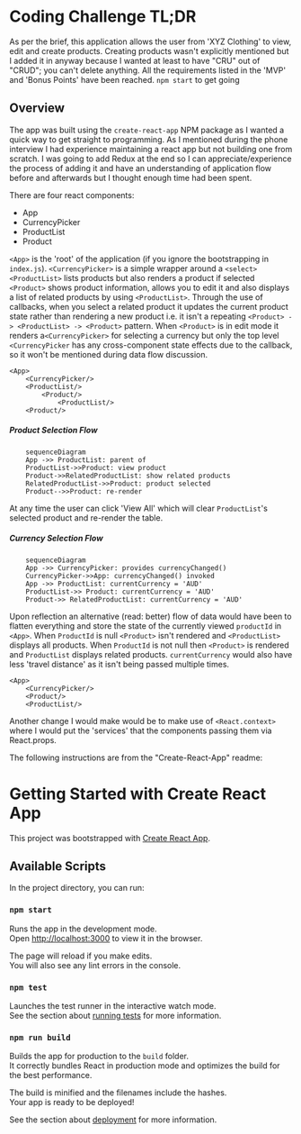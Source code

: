 
# Coding Challenge TL;DR
As per the brief, this application allows the user from 'XYZ Clothing' to view, edit and create products. 
Creating products wasn't explicitly mentioned but I added it in anyway because I wanted at least to have "CRU" out of "CRUD"; you can't delete anything. 
All the requirements listed in the 'MVP' and 'Bonus Points' have been reached.
`npm start` to get going

## Overview

The app was built using the `create-react-app` NPM package as I wanted a quick way to get straight to programming. As I mentioned during the phone interview I had experience maintaining a react app but not building one from scratch.
I was going to add Redux at the end so I can appreciate/experience the process of adding it and have an understanding of application flow before and afterwards but I thought enough time had been spent.

There are four react components:

 - App 
 - CurrencyPicker 
 - ProductList
 - Product

`<App>` is the 'root' of the application (if you ignore the bootstrapping in `index.js`).
`<CurrencyPicker>` is a simple wrapper around a `<select>`
`<ProductList>` lists products but also renders a product if selected
`<Product>` shows product information, allows you to edit it and also displays a list of related products by using `<ProductList>`. 
Through the use of callbacks, when you select a related product it updates the current product state rather than rendering a new product i.e. it isn't a repeating `<Product> -> <ProductList> -> <Product>` pattern.
When `<Product>` is in edit mode it renders a`<CurrencyPicker>` for selecting a currency but only the top level `<CurrencyPicker` has any cross-component state effects due to the callback, so it won't be mentioned during data flow discussion.
```
<App>
	<CurrencyPicker/>
	<ProductList/>
		<Product/>
			<ProductList/>
	<Product/>
```

##### Product Selection Flow
```mermaid
	sequenceDiagram
	App ->> ProductList: parent of
	ProductList->>Product: view product
	Product->>RelatedProductList: show related products
	RelatedProductList->>Product: product selected
	Product-->>Product: re-render
```

At any time the user can click 'View All' which will clear `ProductList`'s selected product and re-render the table.


##### Currency Selection Flow
```mermaid
	sequenceDiagram
	App ->> CurrencyPicker: provides currencyChanged()
	CurrencyPicker->>App: currencyChanged() invoked
	App ->> ProductList: currentCurrency = 'AUD'
	ProductList->> Product: currentCurrency = 'AUD'
	Product->> RelatedProductList: currentCurrency = 'AUD'
```



Upon reflection an alternative (read: better) flow of data would have been to flatten everything and store the state of the currently viewed `productId` in `<App>`. When `ProductId` is null `<Product>` isn't rendered and `<ProductList>` displays all products. When `ProductId` is not null then `<Product>` is rendered and `ProductList` displays related products. `currentCurrency` would also have less 'travel distance' as it isn't being passed multiple times.
```
<App>
	<CurrencyPicker/>
	<Product/>
	<ProductList/>
```

Another change I would make would be to make use of `<React.context>` where I would put the 'services' that the components passing them via React.props.

The following instructions are from the "Create-React-App" readme:

# Getting Started with Create React App

This project was bootstrapped with [Create React App](https://github.com/facebook/create-react-app).

## Available Scripts

In the project directory, you can run:

### `npm start`

Runs the app in the development mode.\
Open [http://localhost:3000](http://localhost:3000) to view it in the browser.

The page will reload if you make edits.\
You will also see any lint errors in the console.

### `npm test`

Launches the test runner in the interactive watch mode.\
See the section about [running tests](https://facebook.github.io/create-react-app/docs/running-tests) for more information.

### `npm run build`

Builds the app for production to the `build` folder.\
It correctly bundles React in production mode and optimizes the build for the best performance.

The build is minified and the filenames include the hashes.\
Your app is ready to be deployed!

See the section about [deployment](https://facebook.github.io/create-react-app/docs/deployment) for more information.
